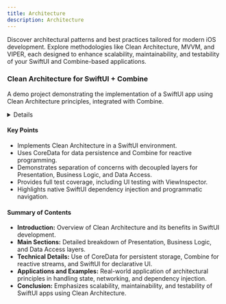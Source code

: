 ```yaml
---
title: Architecture
description: Architecture
---
```


Discover architectural patterns and best practices tailored for modern iOS development. Explore methodologies like Clean Architecture, MVVM, and VIPER, each designed to enhance scalability, maintainability, and testability of your SwiftUI and Combine-based applications.

### Clean Architecture for SwiftUI + Combine

A demo project demonstrating the implementation of a SwiftUI app using Clean Architecture principles, integrated with Combine.

<details>
**URL:** [Clean Architecture SwiftUI GitHub Repository](https://github.com/nalexn/clean-architecture-swiftui)

**Published:** N/A  
**Last Updated:** N/A

**Authors:** `Alexey Naumov`

**Tags:**  
`swift`, `swiftui`, `mvvm`, `clean-architecture`, `coredata`

</details>

#### Key Points
- Implements Clean Architecture in a SwiftUI environment.
- Uses CoreData for data persistence and Combine for reactive programming.
- Demonstrates separation of concerns with decoupled layers for Presentation, Business Logic, and Data Access.
- Provides full test coverage, including UI testing with ViewInspector.
- Highlights native SwiftUI dependency injection and programmatic navigation.

#### Summary of Contents
- **Introduction:** Overview of Clean Architecture and its benefits in SwiftUI development.
- **Main Sections:** Detailed breakdown of Presentation, Business Logic, and Data Access layers.
- **Technical Details:** Use of CoreData for persistent storage, Combine for reactive streams, and SwiftUI for declarative UI.
- **Applications and Examples:** Real-world application of architectural principles in handling state, networking, and dependency injection.
- **Conclusion:** Emphasizes scalability, maintainability, and testability of SwiftUI apps using Clean Architecture.

<LinkCard title="Read Full Article" href="https://github.com/nalexn/clean-architecture-swiftui" />
